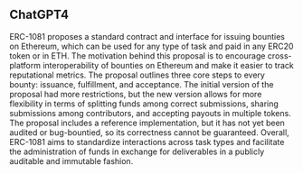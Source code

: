 ## ChatGPT4

ERC-1081 proposes a standard contract and interface for issuing bounties on Ethereum, which can be used for any type of task and paid in any ERC20 token or in ETH. The motivation behind this proposal is to encourage cross-platform interoperability of bounties on Ethereum and make it easier to track reputational metrics. The proposal outlines three core steps to every bounty: issuance, fulfillment, and acceptance. The initial version of the proposal had more restrictions, but the new version allows for more flexibility in terms of splitting funds among correct submissions, sharing submissions among contributors, and accepting payouts in multiple tokens. The proposal includes a reference implementation, but it has not yet been audited or bug-bountied, so its correctness cannot be guaranteed. Overall, ERC-1081 aims to standardize interactions across task types and facilitate the administration of funds in exchange for deliverables in a publicly auditable and immutable fashion.
